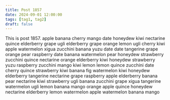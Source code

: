 ```yaml
---
title: Post 1857
date: 2024-09-01 12:00:00
tags: [tag1, tag2]
draft: false
---
```

This is post 1857.
apple
banana
cherry
mango
date
honeydew
kiwi
nectarine
quince
elderberry
grape
ugli
elderberry
grape
orange
lemon
ugli
cherry
kiwi
apple
watermelon
xigua
zucchini
banana
yuzu
date
date
tangerine
grape
orange
pear
raspberry
date
banana
watermelon
pear
honeydew
strawberry
zucchini
quince
nectarine
orange
elderberry
kiwi
honeydew
strawberry
yuzu
raspberry
zucchini
mango
kiwi
lemon
lemon
quince
zucchini
date
cherry
quince
strawberry
kiwi
banana
fig
watermelon
kiwi
honeydew
elderberry
tangerine
nectarine
grape
raspberry
apple
elderberry
banana
pear
nectarine
kiwi
strawberry
ugli
banana
zucchini
grape
xigua
tangerine
watermelon
ugli
lemon
banana
mango
orange
apple
quince
honeydew
nectarine
elderberry
lemon
watermelon
apple
watermelon
banana
mango
